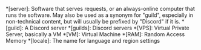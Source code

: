 *[server]: Software that serves requests, or an always-online computer that runs the software. May also be used as a synonym for "guild", especially in non-technical content, but will usually be prefixed by "Discord" if it is. 
*[guild]: A Discord server
*[guilds]: Discord servers
*[VPS]: Virtual Private Server, basically a VM
*[VM]: Virtual Machine
*[RAM]: Random Access Memory
*[locale]: The name for language and region settings
